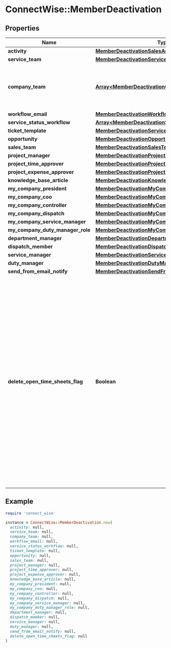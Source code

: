 # ConnectWise::MemberDeactivation

## Properties

| Name | Type | Description | Notes |
| ---- | ---- | ----------- | ----- |
| **activity** | [**MemberDeactivationSalesActivity**](MemberDeactivationSalesActivity.md) |  | [optional] |
| **service_team** | [**MemberDeactivationServiceTeam**](MemberDeactivationServiceTeam.md) |  | [optional] |
| **company_team** | [**Array&lt;MemberDeactivationCompanyTeam&gt;**](MemberDeactivationCompanyTeam.md) | A list of customers for which the member holds a team role | [optional] |
| **workflow_email** | [**MemberDeactivationWorkflow**](MemberDeactivationWorkflow.md) |  | [optional] |
| **service_status_workflow** | [**Array&lt;MemberDeactivationStatusWorkflow&gt;**](MemberDeactivationStatusWorkflow.md) |  | [optional] |
| **ticket_template** | [**MemberDeactivationServiceTemplate**](MemberDeactivationServiceTemplate.md) |  | [optional] |
| **opportunity** | [**MemberDeactivationOpportunity**](MemberDeactivationOpportunity.md) |  | [optional] |
| **sales_team** | [**MemberDeactivationSalesTeam**](MemberDeactivationSalesTeam.md) |  | [optional] |
| **project_manager** | [**MemberDeactivationProjectManager**](MemberDeactivationProjectManager.md) |  | [optional] |
| **project_time_approver** | [**MemberDeactivationProjectManager**](MemberDeactivationProjectManager.md) |  | [optional] |
| **project_expense_approver** | [**MemberDeactivationProjectManager**](MemberDeactivationProjectManager.md) |  | [optional] |
| **knowledge_base_article** | [**MemberDeactivationKnowledgebaseArticle**](MemberDeactivationKnowledgebaseArticle.md) |  | [optional] |
| **my_company_president** | [**MemberDeactivationMyCompanyPresidentRole**](MemberDeactivationMyCompanyPresidentRole.md) |  | [optional] |
| **my_company_coo** | [**MemberDeactivationMyCompanyCOORole**](MemberDeactivationMyCompanyCOORole.md) |  | [optional] |
| **my_company_controller** | [**MemberDeactivationMyCompanyControllerRole**](MemberDeactivationMyCompanyControllerRole.md) |  | [optional] |
| **my_company_dispatch** | [**MemberDeactivationMyCompanyDispatchRole**](MemberDeactivationMyCompanyDispatchRole.md) |  | [optional] |
| **my_company_service_manager** | [**MemberDeactivationMyCompanyServiceManagerRole**](MemberDeactivationMyCompanyServiceManagerRole.md) |  | [optional] |
| **my_company_duty_manager_role** | [**MemberDeactivationMyCompanyDutyManagerRole**](MemberDeactivationMyCompanyDutyManagerRole.md) |  | [optional] |
| **department_manager** | [**MemberDeactivationDepartmentMananager**](MemberDeactivationDepartmentMananager.md) |  | [optional] |
| **dispatch_member** | [**MemberDeactivationDispatchMember**](MemberDeactivationDispatchMember.md) |  | [optional] |
| **service_manager** | [**MemberDeactivationServiceManger**](MemberDeactivationServiceManger.md) |  | [optional] |
| **duty_manager** | [**MemberDeactivationDutyManager**](MemberDeactivationDutyManager.md) |  | [optional] |
| **send_from_email_notify** | [**MemberDeactivationSendFromEmailNotify**](MemberDeactivationSendFromEmailNotify.md) |  | [optional] |
| **delete_open_time_sheets_flag** | **Boolean** | By default, this is set to false             If there is any open timesheets, system will return error message             that there is open timesheets still attached to this member             If user would like to delete member with open timesheets, they can set this boolean to TRUE             System will delete member and any associated open timesheets | [optional] |

## Example

```ruby
require 'connect_wise'

instance = ConnectWise::MemberDeactivation.new(
  activity: null,
  service_team: null,
  company_team: null,
  workflow_email: null,
  service_status_workflow: null,
  ticket_template: null,
  opportunity: null,
  sales_team: null,
  project_manager: null,
  project_time_approver: null,
  project_expense_approver: null,
  knowledge_base_article: null,
  my_company_president: null,
  my_company_coo: null,
  my_company_controller: null,
  my_company_dispatch: null,
  my_company_service_manager: null,
  my_company_duty_manager_role: null,
  department_manager: null,
  dispatch_member: null,
  service_manager: null,
  duty_manager: null,
  send_from_email_notify: null,
  delete_open_time_sheets_flag: null
)
```

